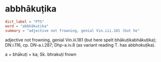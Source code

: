 # abbhākuṭika

``` toml
dict_label = "PTS"
word = "abbhākuṭika"
summary = "adjective not frowning, genial Vin.iii.181 (but he"
```

adjective not frowning, genial Vin.iii.181 (but here spelt bhākuṭikabhākuṭika); DN.i.116, cp. DN\-a.i.287; Dhp\-a.iv.8 (as variant reading T. has abbhokuṭika).

a \+ bhākuṭi \+ ka; Sk. bhrakuṭi frown

